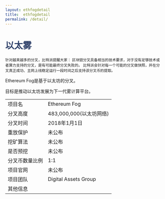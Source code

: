 ```yaml
---
layout: ethfogdetail
title:  ethfogdetail
permalink: /detail/
---
```

<h1 style="color: #2F416A">以太雾</h1>
<small>针对越来越多的分叉，比特派提醒大家：
       区块链分叉具备相当的技术要求，对于没有足够技术或者算力支持的分叉，是有可能最终分叉失败的。
       比特派会针对每一个可能的分叉做快照，并在分叉真正成功、主网上线稳定运行一段时间之后支持该分叉币的提取。
</small>
<p>Ethereum Fog是基于以太坊的分叉。
</p>
<p>目标是推动以太坊发展为下一代雾计算平台。
</p>
<table class="center">
  <tbody>
    <tr>
        <td class="tablehalf">项目名</td>
        <td class="tablehalf">Ethereum Fog</td>
    </tr>
    <tr>
        <td>分叉高度</td>
        <td>483,000,000(以太坊网络)</td>
    </tr>
    <tr>
        <td>分叉时间</td>
        <td>2018年1月1日</td>
    </tr>
    <tr>
        <td>重放保护</td>
        <td>未公布</td>
    </tr>
    <tr>
        <td>挖矿算法</td>
        <td>未公布</td>
    </tr>
    <tr>
        <td>是否预挖</td>
        <td>未公布</td>
    </tr>
    <tr>
        <td>分叉币数量比例</td>
        <td>1:1</td>
    </tr>
    <tr>
        <td>项目官网</td>
        <td>未公布</td>
    </tr>
    <tr>
        <td>项目团队</td>
        <td>Digital Assets Group</td>
    </tr>
    <tr>
        <td>其他信息</td>
        <td></td>
    </tr>
  </tbody>
</table>